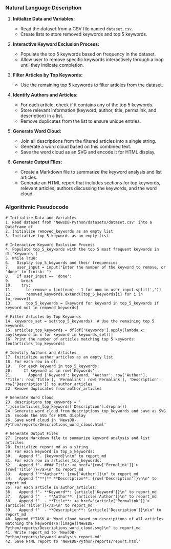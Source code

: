 ### Natural Language Description
1. **Initialize Data and Variables:**
   - Read the dataset from a CSV file named `dataset.csv`.
   - Create lists to store removed keywords and top 5 keywords.

2. **Interactive Keyword Exclusion Process:**
   - Populate the top 5 keywords based on frequency in the dataset.
   - Allow user to remove specific keywords interactively through a loop until they indicate completion.

3. **Filter Articles by Top Keywords:**
   - Use the remaining top 5 keywords to filter articles from the dataset.

4. **Identify Authors and Articles:**
   - For each article, check if it contains any of the top 5 keywords.
   - Store relevant information (keyword, author, title, permalink, and description) in a list.
   - Remove duplicates from the list to ensure unique entries.

5. **Generate Word Cloud:**
   - Join all descriptions from the filtered articles into a single string.
   - Generate a word cloud based on this combined text.
   - Save the word cloud as an SVG and encode it for HTML display.

6. **Generate Output Files:**
   - Create a Markdown file to summarize the keyword analysis and list articles.
   - Generate an HTML report that includes sections for top keywords, relevant articles, authors discussing the keywords, and the word cloud.

### Algorithmic Pseudocode

```pseudocode
# Initialize Data and Variables
1. Read dataset from 'NewsDB-Python/datasets/dataset.csv' into a DataFrame df
2. Initialize removed_keywords as an empty list
3. Initialize top_5_keywords as an empty list

# Interactive Keyword Exclusion Process
4. Populate top_5_keywords with the top 5 most frequent keywords in df['Keywords']
5. While True:
6.   Display top_5_keywords and their frequencies
7.   user_input = input("Enter the number of the keyword to remove, or 'done' to finish: ")
8.   If user_input == 'done':
9.     break
10.    try:
11.      to_remove = [int(num) - 1 for num in user_input.split(',')]
12.      removed_keywords.extend([top_5_keywords[i] for i in to_remove])
13.      top_5_keywords = [keyword for keyword in top_5_keywords if keyword not in removed_keywords]

# Filter Articles by Top Keywords
14. keywords_set = set(top_5_keywords)  # Use the remaining top 5 keywords
15. articles_top_keywords = df[df['Keywords'].apply(lambda x: any(keyword in x for keyword in keywords_set))]
16. Print the number of articles matching top 5 keywords: len(articles_top_keywords)

# Identify Authors and Articles
17. Initialize author_articles as an empty list
18. For each row in df:
19.   For each keyword in top_5_keywords:
20.     If keyword is in row['Keywords']:
21.       Append {'Keyword': keyword, 'Author': row['Author'], 'Title': row['Title'], 'Permalink': row['Permalink'], 'Description': row['Description']} to author_articles
22. Remove duplicates from author_articles

# Generate Word Cloud
23. descriptions_top_keywords = ' '.join(articles_top_keywords['Description'].dropna())
24. Generate word cloud from descriptions_top_keywords and save as SVG
25. Encode the SVG for HTML display
26. Save word cloud in 'NewsDB-Python/reports/Descriptions_word_cloud.html'

# Generate Output Files
27. Create Markdown file to summarize keyword analysis and list articles
28. Initialize report_md as a string
29. For each keyword in top_5_keywords:
30.   Append f". {keyword}\n\n" to report_md
31. For each row in articles_top_keywords:
32.   Append f"- #### Title: <a href='{row['Permalink']}'>{row['Title']}</a>\n" to report_md
33.   Append f"**Author**: {row['Author']}\n" to report_md
34.   Append f"**|** **Description**: {row['Description']}\n\n" to report_md
35. For each article in author_articles:
36.   Append f"- **Keyword**: {article['Keyword']}\n" to report_md
37.   Append f"  - **Author**: {article['Author']}\n" to report_md
38.   Append f"  - **Title**: <a href='{article['Permalink']}'>{article['Title']}</a>\n" to report_md
39.   Append f"  - **Description**: {article['Description']}\n\n" to report_md
40. Append f"TASK 4: Word cloud based on descriptions of all articles matching the keywords\n![image](NewsDB-Python/reports/Descriptions_word_cloud.svg)\n" to report_md
41. Write report_md to 'NewsDB-Python/reports/keyword_analysis_report.md'
42. Save HTML report to 'NewsDB-Python/reports/report.html'